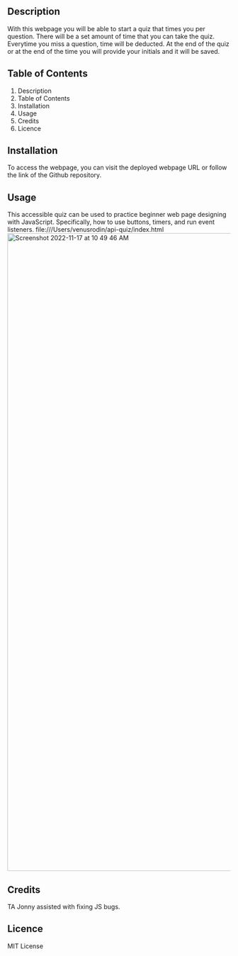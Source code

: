 ## Description 
With this webpage you will be able to start a quiz that times you per question. There will be a set amount of time that you can take the quiz. Everytime you miss a question, time will be deducted. At the end of the quiz or at the end of the time you will provide your initials and it will be saved. 

## Table of Contents
1. Description
2. Table of Contents
3. Installation
4. Usage
5. Credits
6. Licence

## Installation 
To access the webpage, you can visit the deployed webpage URL or follow the link of the Github repository. 

## Usage
This accessible quiz can be used to practice beginner web page designing with JavaScript. Specifically, how to use buttons, timers, and run event listeners. file:///Users/venusrodin/api-quiz/index.html 
<img width="1440" alt="Screenshot 2022-11-17 at 10 49 46 AM" src="https://user-images.githubusercontent.com/115984242/202557219-6b103f68-78bc-4701-b2f1-3fedf699216a.png">

## Credits 
TA Jonny assisted with fixing JS bugs.

## Licence 
MIT License